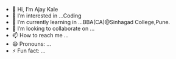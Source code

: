 - 👋 Hi, I’m Ajay Kale
- 👀 I’m interested in ...Coding
- 🌱 I’m currently learning in ...BBA(CA)@Sinhagad College,Pune.
- 💞️ I’m looking to collaborate on ...
- 📫 How to reach me ...
- 😄 Pronouns: ...
- ⚡ Fun fact: ...

<!---
AjayKale007/AjayKale007 is a ✨ special ✨ repository because its `README.md` (this file) appears on your GitHub profile.
You can click the Preview link to take a look at your changes.
--->
